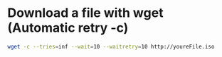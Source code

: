 # Download a file with wget (Automatic retry -c)
```bash
wget -c --tries=inf --wait=10 --waitretry=10 http://youreFile.iso
```
